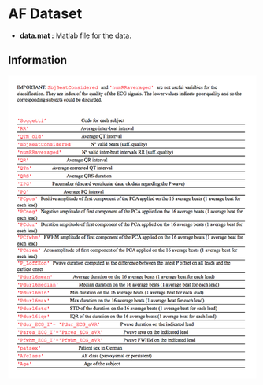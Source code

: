 # AF Dataset

- **data.mat :** Matlab file for the data.

## Information

![Dataset Column Information](./datainfo.png)